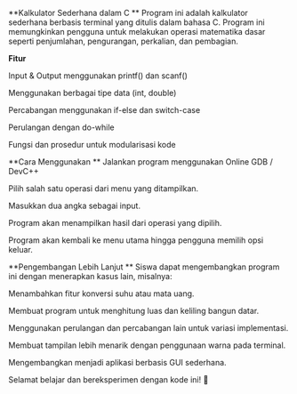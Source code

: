 **Kalkulator Sederhana dalam C
**
Program ini adalah kalkulator sederhana berbasis terminal yang ditulis dalam bahasa C. Program ini memungkinkan pengguna untuk melakukan operasi matematika dasar seperti penjumlahan, pengurangan, perkalian, dan pembagian.

**Fitur**

Input & Output menggunakan printf() dan scanf()

Menggunakan berbagai tipe data (int, double)

Percabangan menggunakan if-else dan switch-case

Perulangan dengan do-while

Fungsi dan prosedur untuk modularisasi kode

**Cara Menggunakan
**
Jalankan program menggunakan Online GDB / DevC++

Pilih salah satu operasi dari menu yang ditampilkan.

Masukkan dua angka sebagai input.

Program akan menampilkan hasil dari operasi yang dipilih.

Program akan kembali ke menu utama hingga pengguna memilih opsi keluar.

**Pengembangan Lebih Lanjut
**
Siswa dapat mengembangkan program ini dengan menerapkan kasus lain, misalnya:

Menambahkan fitur konversi suhu atau mata uang.

Membuat program untuk menghitung luas dan keliling bangun datar.

Menggunakan perulangan dan percabangan lain untuk variasi implementasi.

Membuat tampilan lebih menarik dengan penggunaan warna pada terminal.

Mengembangkan menjadi aplikasi berbasis GUI sederhana.

Selamat belajar dan bereksperimen dengan kode ini! 🚀
